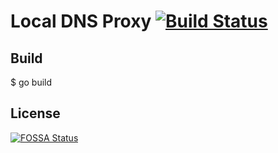 # Local DNS Proxy [![Build Status](https://github.com/ryarnyah/local-dns-proxy/actions/workflows/build.yml/badge.svg)](https://github.com/ryarnyah/local-dns-proxy/) #


## Build
$ go build

## License
[![FOSSA Status](https://app.fossa.io/api/projects/git%2Bgithub.com%2Fryarnyah%2Flocal-dns-proxy.svg?type=large)](https://app.fossa.io/projects/git%2Bgithub.com%2Fryarnyah%2Flocal-dns-proxy?ref=badge_large)
